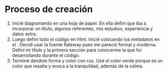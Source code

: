 # Proceso de creación
1. Inicié diagramando en una hoja de papel. En ella definí que iba a incorporar un título, algunos referentes, mis estudios, experiencia y datos extra.
2. Luego definí todo el código en html. Inicié colocando los metadatos en el <head>. Decidí usar la fuente Raleway pues me pareció formal y moderna. Definí mi título y la primera sección para conocerme la que fui desarrollando durante el código.
3. Terminé dandole forma y color con css. Usé el color verde porque es un color que resalta y evoca a la tranquildad, además de la calma.
